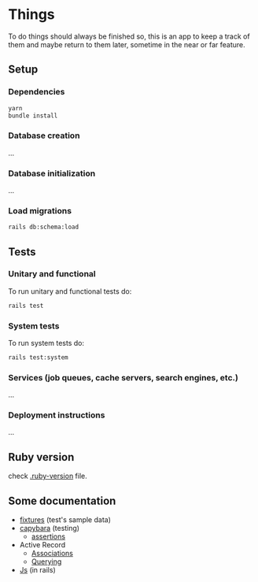 # Things

To do things should always be finished so, this is an app to keep a track of them and maybe return to them later, sometime in the near or far feature.

## Setup

### Dependencies

```bash
yarn
bundle install
```

### Database creation

...

### Database initialization

...

### Load migrations

```bash
rails db:schema:load
```

## Tests

### Unitary and functional

To run unitary and functional tests do:

```bash
rails test
```

### System tests

To run system tests do:

```bash
rails test:system
```

### Services (job queues, cache servers, search engines, etc.)

...

### Deployment instructions

...

## Ruby version

check [.ruby-version](.ruby-version) file.

## Some documentation

- [fixtures](https://api.rubyonrails.org/classes/ActiveRecord/FixtureSet.html) (test's sample data)
- [capybara](https://rubydoc.info/github/teamcapybara/capybara/master/Capybara) (testing)
  - [assertions](https://rubydoc.info/github/teamcapybara/capybara/master/Capybara/Minitest/Assertions)
- Active Record
  - [Associations](https://guides.rubyonrails.org/association_basics.html)
  - [Querying](https://guides.rubyonrails.org/active_record_querying.html)
- [Js](https://guides.rubyonrails.org/working_with_javascript_in_rails.html) (in rails)
